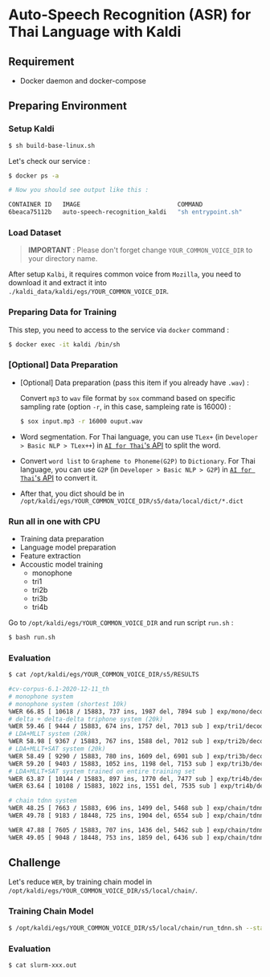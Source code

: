# **Auto-Speech Recognition (ASR) for Thai Language with Kaldi**

## **Requirement**

 - Docker daemon and docker-compose

## **Preparing Environment**

### **Setup Kaldi**

```bash
$ sh build-base-linux.sh
```

Let's check our service :

```bash
$ docker ps -a

# Now you should see output like this :

CONTAINER ID   IMAGE                           COMMAND                  CREATED             STATUS             PORTS                                            NAMES
6beaca75112b   auto-speech-recognition_kaldi   "sh entrypoint.sh"       About an hour ago   Up About an hour                                                    kaldi
```

### **Load Dataset**

> **IMPORTANT** : Please don't forget change `YOUR_COMMON_VOICE_DIR` to your directory name.

After setup `Kalbi`, it requires common voice from `Mozilla`, you need to download it and extract it into `./kaldi_data/kaldi/egs/YOUR_COMMON_VOICE_DIR`.

### **Preparing Data for Training**

This step, you need to access to the service via `docker` command :

```bash
$ docker exec -it kaldi /bin/sh
```

### **[Optional] Data Preparation**


 - [Optional] Data preparation (pass this item if you already have `.wav`) :
   
   Convert `mp3` to `wav` file format by `sox` command based on specific sampling rate (option `-r`, in this case, sampleing rate is 16000) : 

   ```bash
   $ sox input.mp3 -r 16000 ouput.wav
   ```
 - Word segmentation. For Thai language, you can use `TLex+` (in `Developer > Basic NLP > TLex++`) in [`AI for Thai`'s API](https://aiforthai.in.th/) to split the word.
 - Convert `word list` to `Grapheme to Phoneme(G2P)` to `Dictionary`. For Thai language, you can use `G2P` (in `Developer > Basic NLP > G2P`) in [`AI for Thai`'s API](https://aiforthai.in.th/) to convert it.
 - After that, you dict should be in `/opt/kaldi/egs/YOUR_COMMON_VOICE_DIR/s5/data/local/dict/*.dict`
 
### **Run all in one with CPU**

 - Training data preparation
 - Language model preparation
 - Feature extraction
 - Accoustic model training
   - monophone
   - tri1
   - tri2b
   - tri3b
   - tri4b

Go to `/opt/kaldi/egs/YOUR_COMMON_VOICE_DIR` and run script `run.sh` :

```bash
$ bash run.sh
```

### **Evaluation**

```bash
$ cat /opt/kaldi/egs/YOUR_COMMON_VOICE_DIR/s5/RESULTS

#cv-corpus-6.1-2020-12-11_th
# monophone system
# monophone system (shortest 10k)
%WER 66.85 [ 10618 / 15883, 737 ins, 1987 del, 7894 sub ] exp/mono/decode_valid_dev/wer_9_0.0
# delta + delta-delta triphone system (20k)
%WER 59.46 [ 9444 / 15883, 674 ins, 1757 del, 7013 sub ] exp/tri1/decode_valid_dev/wer_17_0.0
# LDA+MLLT system (20k)
%WER 58.98 [ 9367 / 15883, 767 ins, 1588 del, 7012 sub ] exp/tri2b/decode_valid_dev/wer_17_0.5
# LDA+MLLT+SAT system (20k)
%WER 58.49 [ 9290 / 15883, 780 ins, 1609 del, 6901 sub ] exp/tri3b/decode_valid_dev/wer_17_0.5
%WER 59.20 [ 9403 / 15883, 1052 ins, 1198 del, 7153 sub ] exp/tri3b/decode_valid_dev.si/wer_17_0.0
# LDA+MLLT+SAT system trained on entire training set
%WER 63.87 [ 10144 / 15883, 897 ins, 1770 del, 7477 sub ] exp/tri4b/decode_valid_dev/wer_17_0.5
%WER 63.64 [ 10108 / 15883, 1022 ins, 1551 del, 7535 sub ] exp/tri4b/decode_valid_dev.si/wer_17_0.5

# chain tdnn system
%WER 48.25 [ 7663 / 15883, 696 ins, 1499 del, 5468 sub ] exp/chain/tdnn1a_sp/decode_valid_dev/wer_13_0.0
%WER 49.78 [ 9183 / 18448, 725 ins, 1904 del, 6554 sub ] exp/chain/tdnn1a_sp/decode_valid_test/wer_13_0.5

%WER 47.88 [ 7605 / 15883, 707 ins, 1436 del, 5462 sub ] exp/chain/tdnn1a_sp_online/decode_valid_dev/wer_13_0.0
%WER 49.05 [ 9048 / 18448, 753 ins, 1859 del, 6436 sub ] exp/chain/tdnn1a_sp_online/decode_valid_test/wer_15_0.0
```

## **Challenge**

Let's reduce `WER`, by training chain model in `/opt/kaldi/egs/YOUR_COMMON_VOICE_DIR/s5/local/chain/`.
### **Training Chain Model**

```bash
$ /opt/kaldi/egs/YOUR_COMMON_VOICE_DIR/s5/local/chain/run_tdnn.sh --stage 0
```

### **Evaluation**

```bash
$ cat slurm-xxx.out
```